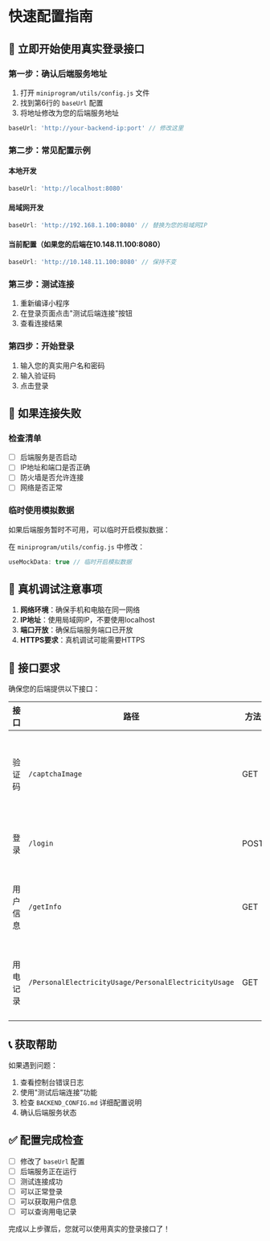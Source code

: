 # 快速配置指南

## 🚀 立即开始使用真实登录接口

### 第一步：确认后端服务地址

1. 打开 `miniprogram/utils/config.js` 文件
2. 找到第6行的 `baseUrl` 配置
3. 将地址修改为您的后端服务地址

```javascript
baseUrl: 'http://your-backend-ip:port' // 修改这里
```

### 第二步：常见配置示例

#### 本地开发
```javascript
baseUrl: 'http://localhost:8080'
```

#### 局域网开发
```javascript
baseUrl: 'http://192.168.1.100:8080' // 替换为您的局域网IP
```

#### 当前配置（如果您的后端在10.148.11.100:8080）
```javascript
baseUrl: 'http://10.148.11.100:8080' // 保持不变
```

### 第三步：测试连接

1. 重新编译小程序
2. 在登录页面点击"测试后端连接"按钮
3. 查看连接结果

### 第四步：开始登录

1. 输入您的真实用户名和密码
2. 输入验证码
3. 点击登录

## 🔧 如果连接失败

### 检查清单

- [ ] 后端服务是否启动
- [ ] IP地址和端口是否正确
- [ ] 防火墙是否允许连接
- [ ] 网络是否正常

### 临时使用模拟数据

如果后端服务暂时不可用，可以临时开启模拟数据：

在 `miniprogram/utils/config.js` 中修改：
```javascript
useMockData: true // 临时开启模拟数据
```

## 📱 真机调试注意事项

1. **网络环境**：确保手机和电脑在同一网络
2. **IP地址**：使用局域网IP，不要使用localhost
3. **端口开放**：确保后端服务端口已开放
4. **HTTPS要求**：真机调试可能需要HTTPS

## 🎯 接口要求

确保您的后端提供以下接口：

| 接口 | 路径 | 方法 | 说明 |
|------|------|------|------|
| 验证码 | `/captchaImage` | GET | 获取验证码图片 |
| 登录 | `/login` | POST | 用户登录 |
| 用户信息 | `/getInfo` | GET | 获取用户信息 |
| 用电记录 | `/PersonalElectricityUsage/PersonalElectricityUsage` | GET | 获取用电记录 |

## 📞 获取帮助

如果遇到问题：

1. 查看控制台错误日志
2. 使用"测试后端连接"功能
3. 检查 `BACKEND_CONFIG.md` 详细配置说明
4. 确认后端服务状态

## ✅ 配置完成检查

- [ ] 修改了 `baseUrl` 配置
- [ ] 后端服务正在运行
- [ ] 测试连接成功
- [ ] 可以正常登录
- [ ] 可以获取用户信息
- [ ] 可以查询用电记录

完成以上步骤后，您就可以使用真实的登录接口了！ 